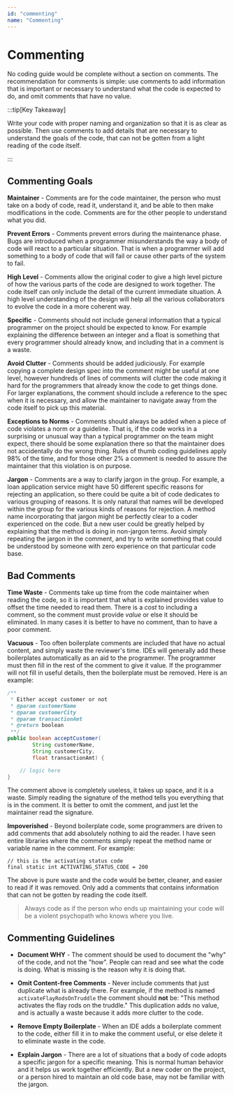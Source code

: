 ```yaml
---
id: "commenting"
name: "Commenting"
---
```


# Commenting

No coding guide would be complete without a section on comments.  The recommendation for comments is simple:  use comments to add information that is important or necessary to understand what the code is expected to do, and omit comments that have no value.

:::tip[Key Takeaway]

Write your code with proper naming and organization so that it is as clear as possible.  Then use comments to add details that are necessary to understand the goals of the code, that can not be gotten from a light reading of the code itself.  

:::

## Commenting Goals

**Maintainer** - Comments are for the code maintainer, the person who must take on a body of code, read it, understand it, and be able to then make modifications in the code.  Comments are for the other people to understand what you did.

**Prevent Errors** - Comments prevent errors during the maintenance phase.  Bugs are introduced when a programmer misunderstands the way a body of code will react to a particular situation.  That is when a programmer will add something to a body of code that will fail or cause other parts of the system to fail.  

**High Level** - Comments allow the original coder to give a high level picture of how the various parts of the code are designed to work together.  The code itself can only include the detail of the current immediate situation.  A high level understanding of the design will help all the various collaborators to evolve the code in a more coherent way.

**Specific** - Comments should not include general information that a typical programmer on the project should be expected to know.  For example explaining the difference between an integer and a float is something that every programmer should already know, and including that in a comment is a waste.

**Avoid Clutter** - Comments should be added judiciously.  For example copying a complete design spec into the comment might be useful at one level, however hundreds of lines of comments will clutter the code making it hard for the programmers that already know the code to get things done.  For larger explanations, the comment should include a reference to the spec when it is necessary, and allow the maintainer to navigate away from the code itself to pick up this material.

**Exceptions to Norms** - Comments should always be added when a piece of code violates a norm or a guideline.  That is, if the code works in a surprising or unusual way than a typical programmer on the team might expect, there should be some explanation there so that the maintainer does not accidentally do the wrong thing.  Rules of thumb coding guidelines apply 98% of the time, and for those other 2% a comment is needed to assure the maintainer that this violation is on purpose.

**Jargon** - Comments are a way to clarify jargon in the group.  For example, a loan application service might have 50 different specific reasons for rejecting an application, so there could be quite a bit of code dedicates to various grouping of reasons.  It is only natural that names will be developed within the group for the various kinds of reasons for rejection.  A method name incorporating that jargon might be perfectly clear to a coder experienced on the code.  But a new user could be greatly helped by explaining that the method is doing in non-jargon terms.  Avoid simply repeating the jargon in the comment, and try to write something that could be understood by someone with zero experience on that particular code base.

## Bad Comments

**Time Waste** - Comments take up time from the code maintainer when reading the code, so it is important that what is explained provides value to offset the time needed to read them.  There is a _cost_ to including a comment, so the comment must provide _value_ or else it should be eliminated.  In many cases it is better to have no comment, than to have a poor comment.

**Vacuous** - Too often boilerplate comments are included that have no actual content, and simply waste the reviewer's time.  IDEs will generally add these boilerplates automatically as an aid to the programmer.  The programmer must then fill in the rest of the comment to give it value.  If the programmer will not fill in useful details, then the boilerplate must be removed.  Here is an example:

```java
/**
 * Either accept customer or not
 * @param customerName
 * @param customerCity
 * @param transactionAmt
 * @return boolean
 **/
public boolean acceptCustomer(
        String customerName,
        String customerCity,
        float transactionAmt) {

    // logic here
}
```

The comment above is completely useless, it takes up space, and it is a waste.  Simply reading the signature of the method tells you everything that is in the comment.  It is better to omit the comment, and just let the maintainer read the signature.

**Impoverished** - Beyond boilerplate code, some programmers are driven to add comments that add absolutely nothing to aid the reader.  I have seen entire libraries where the comments simply repeat the method name or variable name in the comment.  For example:

```
// this is the activating status code
final static int ACTIVATING_STATUS_CODE = 200
```

The above is pure waste and the code would be better, cleaner, and easier to read if it was removed. Only add a comments that contains information that can not be gotten by reading the code itself.  




> Always code as if the person who ends up maintaining your code will be a violent psychopath who knows where you live.

## Commenting Guidelines

* **Document WHY** - The comment should be used to document the "why" of the code, and not the "how".  People can read and see what the code is doing.  What is missing is the reason why it is doing that.

* **Omit Content-free Comments** - Never include comments that just duplicate what is already there.  For example, if the method is named `activateFlayRodsOnTruddle` the comment should **not** be: "This method activates the flay rods on the truddle."  This duplication adds no value, and is actually a waste because it adds more clutter to the code.

* **Remove Empty Boilerplate** - When an IDE adds a boilerplate comment to the code, either fill it in to make the comment useful, or else delete it to eliminate waste in the code.

* **Explain Jargon** - There are a lot of situations that a body of code adopts a specific jargon for a specific meaning.  This is normal human behavior and it helps us work together efficiently. But a new coder on the project, or a person hired to maintain an old code base, may not be familiar with the jargon.  